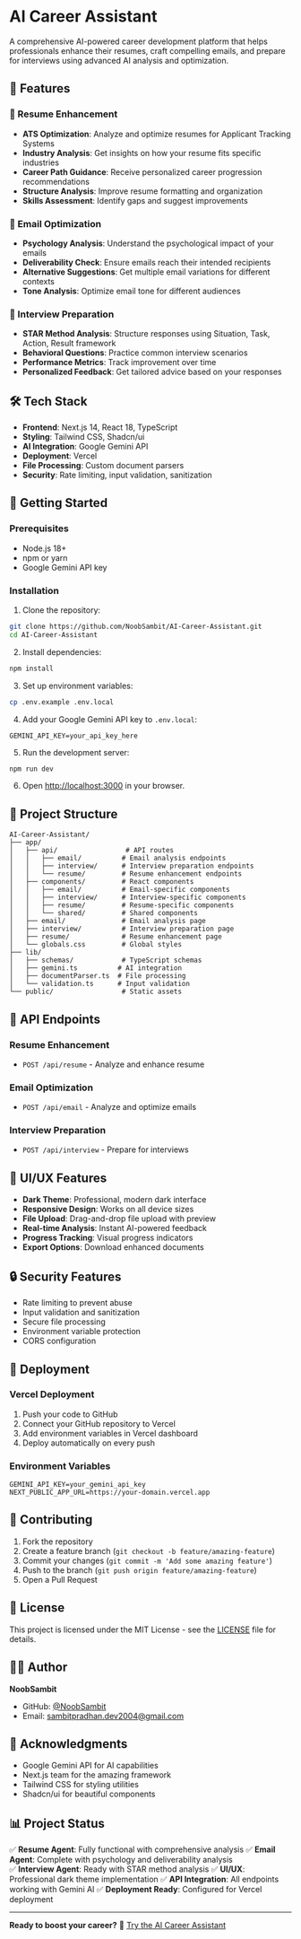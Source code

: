 # AI Career Assistant

A comprehensive AI-powered career development platform that helps professionals enhance their resumes, craft compelling emails, and prepare for interviews using advanced AI analysis and optimization.

## 🚀 Features

### 📄 Resume Enhancement
- **ATS Optimization**: Analyze and optimize resumes for Applicant Tracking Systems
- **Industry Analysis**: Get insights on how your resume fits specific industries
- **Career Path Guidance**: Receive personalized career progression recommendations
- **Structure Analysis**: Improve resume formatting and organization
- **Skills Assessment**: Identify gaps and suggest improvements

### 📧 Email Optimization
- **Psychology Analysis**: Understand the psychological impact of your emails
- **Deliverability Check**: Ensure emails reach their intended recipients
- **Alternative Suggestions**: Get multiple email variations for different contexts
- **Tone Analysis**: Optimize email tone for different audiences

### 🎯 Interview Preparation
- **STAR Method Analysis**: Structure responses using Situation, Task, Action, Result framework
- **Behavioral Questions**: Practice common interview scenarios
- **Performance Metrics**: Track improvement over time
- **Personalized Feedback**: Get tailored advice based on your responses

## 🛠️ Tech Stack

- **Frontend**: Next.js 14, React 18, TypeScript
- **Styling**: Tailwind CSS, Shadcn/ui
- **AI Integration**: Google Gemini API
- **Deployment**: Vercel
- **File Processing**: Custom document parsers
- **Security**: Rate limiting, input validation, sanitization

## 🚀 Getting Started

### Prerequisites

- Node.js 18+ 
- npm or yarn
- Google Gemini API key

### Installation

1. Clone the repository:
```bash
git clone https://github.com/NoobSambit/AI-Career-Assistant.git
cd AI-Career-Assistant
```

2. Install dependencies:
```bash
npm install
```

3. Set up environment variables:
```bash
cp .env.example .env.local
```

4. Add your Google Gemini API key to `.env.local`:
```env
GEMINI_API_KEY=your_api_key_here
```

5. Run the development server:
```bash
npm run dev
```

6. Open [http://localhost:3000](http://localhost:3000) in your browser.

## 📁 Project Structure

```
AI-Career-Assistant/
├── app/
│   ├── api/                 # API routes
│   │   ├── email/          # Email analysis endpoints
│   │   ├── interview/      # Interview preparation endpoints
│   │   └── resume/         # Resume enhancement endpoints
│   ├── components/         # React components
│   │   ├── email/          # Email-specific components
│   │   ├── interview/      # Interview-specific components
│   │   ├── resume/         # Resume-specific components
│   │   └── shared/         # Shared components
│   ├── email/              # Email analysis page
│   ├── interview/          # Interview preparation page
│   ├── resume/             # Resume enhancement page
│   └── globals.css         # Global styles
├── lib/
│   ├── schemas/            # TypeScript schemas
│   ├── gemini.ts          # AI integration
│   ├── documentParser.ts  # File processing
│   └── validation.ts      # Input validation
└── public/                 # Static assets
```

## 🔧 API Endpoints

### Resume Enhancement
- `POST /api/resume` - Analyze and enhance resume

### Email Optimization
- `POST /api/email` - Analyze and optimize emails

### Interview Preparation
- `POST /api/interview` - Prepare for interviews

## 🎨 UI/UX Features

- **Dark Theme**: Professional, modern dark interface
- **Responsive Design**: Works on all device sizes
- **File Upload**: Drag-and-drop file upload with preview
- **Real-time Analysis**: Instant AI-powered feedback
- **Progress Tracking**: Visual progress indicators
- **Export Options**: Download enhanced documents

## 🔒 Security Features

- Rate limiting to prevent abuse
- Input validation and sanitization
- Secure file processing
- Environment variable protection
- CORS configuration

## 🚀 Deployment

### Vercel Deployment

1. Push your code to GitHub
2. Connect your GitHub repository to Vercel
3. Add environment variables in Vercel dashboard
4. Deploy automatically on every push

### Environment Variables

```env
GEMINI_API_KEY=your_gemini_api_key
NEXT_PUBLIC_APP_URL=https://your-domain.vercel.app
```

## 🤝 Contributing

1. Fork the repository
2. Create a feature branch (`git checkout -b feature/amazing-feature`)
3. Commit your changes (`git commit -m 'Add some amazing feature'`)
4. Push to the branch (`git push origin feature/amazing-feature`)
5. Open a Pull Request

## 📝 License

This project is licensed under the MIT License - see the [LICENSE](LICENSE) file for details.

## 👨‍💻 Author

**NoobSambit**
- GitHub: [@NoobSambit](https://github.com/NoobSambit)
- Email: sambitpradhan.dev2004@gmail.com

## 🙏 Acknowledgments

- Google Gemini API for AI capabilities
- Next.js team for the amazing framework
- Tailwind CSS for styling utilities
- Shadcn/ui for beautiful components

## 📊 Project Status

✅ **Resume Agent**: Fully functional with comprehensive analysis
✅ **Email Agent**: Complete with psychology and deliverability analysis  
✅ **Interview Agent**: Ready with STAR method analysis
✅ **UI/UX**: Professional dark theme implementation
✅ **API Integration**: All endpoints working with Gemini AI
✅ **Deployment Ready**: Configured for Vercel deployment

---

**Ready to boost your career?** 🚀 [Try the AI Career Assistant](https://ai-career-assistant-sigma.vercel.app/)
